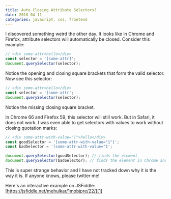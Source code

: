 ```yaml
---
title: Auto Closing Attribute Selectors?
date: 2018-04-11
categories: javacript, css, frontend
---
```


I discovered something weird the other day. It looks like in Chrome and Firefox, attribute
selectors will automatically be closed. Consider this example:

```js
// <div some-attr>hello</div>
const selector = '[some-attr]';
document.querySelector(selector);
```

Notice the opening and closing square brackets that form the valid selector. Now see this selector:

```js
// <div some-attr>hello</div>
const selector = '[some-attr';
document.querySelector(selector);
```

Notice the missing closing square bracket.

In Chrome 66 and Firefox 59, this selector will still work. But in Safari, it does not work.
I was even able to get selectors with values to work without closing quotation marks:

```js
// <div some-attr-with-value="1">hello</div>
const goodSelector = '[some-attr-with-value="1"]';
const badSelector = '[some-attr-with-value="1';

document.querySelector(goodSelector); // finds the element
document.querySelector(badSelector); // finds the element in Chrome and Firefox, but not Safari
```

This is super strange behavior and I have not tracked down why it is the way it is.
If anyone knows, please twitter me!

Here's an interactive example on JSFiddle: [https://jsfiddle.net/mehulkar/1mobjpre/22/][1]

[1]: https://jsfiddle.net/mehulkar/1mobjpre/22/
